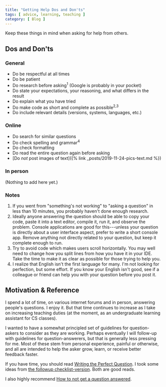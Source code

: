 ```yaml
---
title: "Getting Help Dos and Don'ts"
tags: [ advice, learning, teaching ]
category: [ Blog ]
---
```


Keep these things in mind when asking for help from others.

## Dos and Don'ts

### General

- Do be respectful at all times
- Do be patient
- Do research before asking<sup>1</sup> (Google is probably in your pocket)
- Do state your expectations, your reasoning, and what differs in the result
- Do explain what you have tried
- Do make code as short and complete as possible<sup>2,3</sup>
- Do include relevant details (versions, systems, languages, etc.)

### Online

- Do search for similar questions
- Do check spelling and grammar<sup>4</sup>
- Do check formatting
- Do read the entire question again before asking
- [Do *not* post images of text]({% link _posts/2019-11-24-pics-text.md %})

### In person

(Nothing to add here yet.)

### Notes

1. If you went from "something's not working" to "asking a question" in less
   than 10 minutes, you probably haven't done enough research.
2. Ideally anyone answering the question should be able to copy your code, paste
   it into a text editor, compile it, run it, and observe the problem. Console
   applications are good for this---unless your question is directly about a
   user interface aspect, prefer to write a short console app. Remove anything
   not directly related to your question, but keep it complete enough to run.
3. Try to avoid code which makes users scroll horizontally. You may well need to
   change how you split lines from how you have it in your IDE. Take the time to
   make it as clear as possible for those trying to help you.
4. I realize that English isn't the first language for many. I'm not looking for
   perfection, but some effort. If you know your English isn't good, see if a
   colleague or friend can help you with your question before you post it.

## Motivation & Reference

I spend a lot of time, on various internet forums and in person, answering
people's questions. I enjoy it. But that time continues to increase as I take on
increasing teaching duties (at the moment, as an undergraduate learning
assistant for CS classes).

I wanted to have a somewhat principled set of guidelines for question-askers
to consider as they are working. Perhaps eventually I will follow-up with
guidelines for question-answerers, but that is generally less pressing for me.
Most of these stem from personal experience, painful or otherwise, and all are
intended to help the asker grow, learn, or receive better feedback faster.

If you have time, you should read [Writing the Perfect Question](http://tinyurl.com/stack-hints). I
took some ideas from [the followup checklist-version](http://tinyurl.com/stack-checklist). Both are
good reads.

I also highly recommend [How to not get a question
answered](https://ericlippert.com/2008/02/20/how-to-not-get-a-question-answered/).
